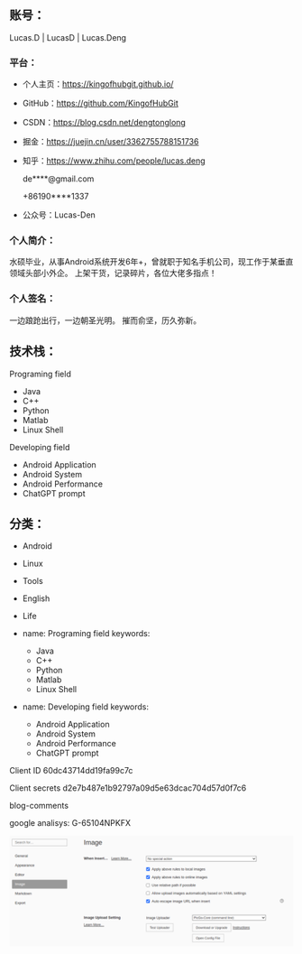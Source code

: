 ## 账号：

Lucas.D | LucasD | Lucas.Deng



### 平台：

- 个人主页：https://kingofhubgit.github.io/
- GitHub：https://github.com/KingofHubGit
- CSDN：https://blog.csdn.net/dengtonglong

- 掘金：https://juejin.cn/user/3362755788151736

- 知乎：https://www.zhihu.com/people/lucas.deng

  de****@gmail.com

  +86190****1337

- 公众号：Lucas-Den



### 个人简介：

水硕毕业，从事Android系统开发6年+，曾就职于知名手机公司，现工作于某垂直领域头部小外企。
上架干货，记录碎片，各位大佬多指点！

### 个人签名：

一边踉跄出行，一边朝圣光明。
摧而俞坚，历久弥新。


## 技术栈：

Programing field

- Java
- C++
- Python
- Matlab
- Linux Shell



Developing field

- Android Application
- Android System
- Android Performance
- ChatGPT prompt



## 分类：

- Android
- Linux
- Tools
- English
- Life







- name: Programing field
   keywords:
    - Java
    - C++
    - Python
    - Matlab
    - Linux Shell

- name: Developing field
  keywords:
    - Android Application
    - Android System
    - Android Performance
    - ChatGPT prompt


Client ID
60dc43714dd19fa99c7c

Client secrets
d2e7b487e1b92797a09d5e63dcac704d57d0f7c6

blog-comments


<script src="https://giscus.app/client.js"
        data-repo="KingofHubGit/blog-comments"
        data-repo-id="R_kgDOKUZ9UQ"
        data-category="Announcements"
        data-category-id="DIC_kwDOKUZ9Uc4CZXsm"
        data-mapping="og:title"
        data-strict="0"
        data-reactions-enabled="1"
        data-emit-metadata="0"
        data-input-position="bottom"
        data-theme="preferred_color_scheme"
        data-lang="zh-CN"
        crossorigin="anonymous"
        async>
</script>


google analisys:
G-65104NPKFX



![image-20230927172246284](https://raw.githubusercontent.com/KingofHubGit/ImageFactory/main/Public/image-20230927172246284.png)



